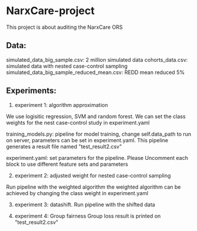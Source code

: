 # NarxCare-project
This project is about auditing the NarxCare ORS


## Data:

simulated_data_big_sample.csv: 2 million simulated data
cohorts_data.csv: simulated data with nested case-control sampling 
simulated_data_big_sample_reduced_mean.csv: REDD mean reduced 5%

## Experiments:

1. experiment 1: algorithm approximation

We use logisitic regression, SVM and random forest. We can set the class weights for the nest case-control study in experiment.yaml

training_models.py: pipeline for model training, change self.data_path to run on server, parameters can be set in experiment.yaml. This pipeline generates a result file named "test_result2.csv"

experiment.yaml: set parameters for the pipeline. Please Uncomment each block to use different feature sets and parameters


2. experiment 2: adjusted weight for nested case-control sampling

Run pipeline with the weighted algorithm
the weighted algorithm can be achieved by changing the class weight in experiment.yaml


3. experiment 3: datashift. 
Run pipeline with the shifted data


4. experiment 4: Group fairness
Group loss result is printed on "test_result2.csv"

